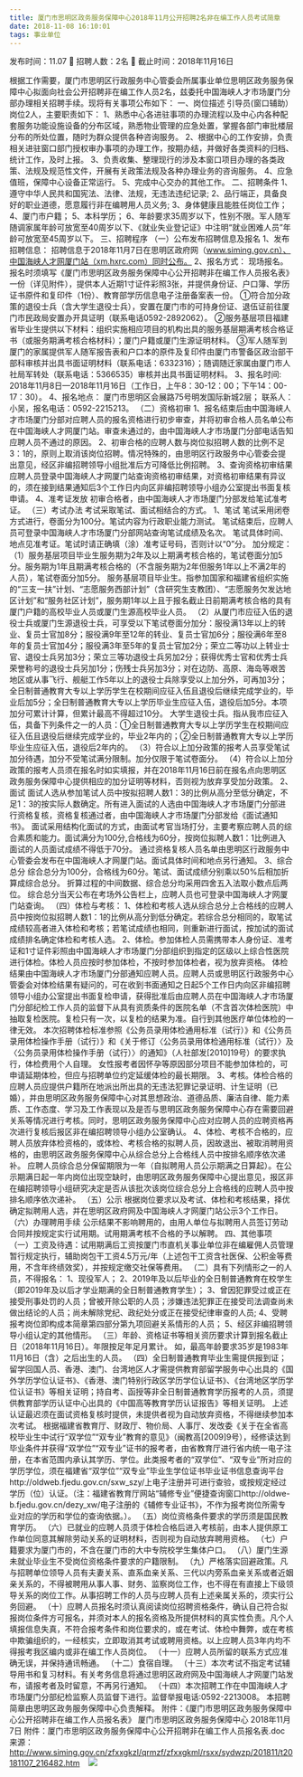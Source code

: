 ```yaml
---
title: 厦门市思明区政务服务保障中心2018年11月公开招聘2名非在编工作人员考试简章
date: 2018-11-08 16:10:01
tags: 事业单位
---
```

发布时间：11.07   🌟   招聘人数：2名   🌈   截止时间：2018年11月16日
<!-- more -->

根据工作需要，厦门市思明区行政服务中心管委会所属事业单位思明区政务服务保障中心拟面向社会公开招聘非在编工作人员2名，兹委托中国海峡人才市场厦门分部办理相关招聘手续。现将有关事项公布如下：
一、岗位描述
引导员(窗口辅助）岗位2人，主要职责如下：
1、熟悉中心各进驻事项的办理流程以及中心内各种配套服务功能设施设备的分布区域，熟悉物业管理的应急处置，掌握各部门审批楼层分布的所处位置，随时为群众提供各种咨询服务。
2、根据中心的工作安排，负责相关进驻窗口部门授权审办事项的办理工作，按期办结，并做好各类资料的归档、统计工作，及时上报。
3、负责收集、整理现行的涉及本窗口项目办理的各类政策、法规及规范性文件，开展有关政策法规及各种办理业务的咨询服务。
4、应急值班，保障中心设备正常运行。
5、完成中心交办的其他工作。
二、招聘条件
1、遵守中华人民共和国宪法、法律、法规，无违法违纪记录;
2、品行端正，具备良好的职业道德，愿意履行非在编聘用人员义务;
3、身体健康且能胜任岗位工作；
4、厦门市户籍；
5、本科学历；
6、年龄要求35周岁以下，性别不限。军人随军随调家属年龄可放宽至40周岁以下、《就业失业登记证》中注明“就业困难人员”年龄可放宽至45周岁以下。
三、招聘程序
（一）公布发布招聘信息及报名
1、发布招聘信息：
招聘信息于2018年11月7日在思明区政府网（www.siming.gov.cn）、中国海峡人才网厦门站（xm.hxrc.com）同时公布。
2、报名方式：
现场报名。报名时须填写《厦门市思明区政务服务保障中心公开招聘非在编工作人员报名表》一份（详见附件），提供本人近期1寸证件彩照3张，并提供身份证、户口簿、学历证书原件和复印件（1份）、教育部学历信息电子注册备案表一份。
①符合加分政策的退役士兵（含大学生退役士兵），安置在厦门市的可持身份证、退伍证前往厦门市民政局安置办开具证明（联系电话0592-2892062）。
②服务基层项目福建省毕业生提供以下材料：组织实施相应项目的机构出具的服务基层期满考核合格证书（或服务期满考核合格材料）；厦门户籍或厦门生源证明材料。
③军人随军到厦门的家属提供军人随军报告表和户口本的原件及复印件由厦门市警备区政治部干部科审核并出具书面证明材料（联系电话：6332316）；随调随迁家属由厦门市人社局军转处（联系电话：5366535）审核并出具书面证明材料。
3、报名时间:
2018年11月8日—2018年11月16日（工作日，上午8：30-12：00；下午14：00-17：30）。
4、报名地点：
厦门市思明区会展路75号明发国际新城2层；
联系人：小吴，报名电话：0592-2215213。
（二）资格初审
1、报名结束后由中国海峡人才市场厦门分部对应聘人员的报名资格进行初步审查，并将初审合格人员名单公布在中国海峡人才网厦门站。审查未通过的，由中国海峡人才市场厦门分部电话告知应聘人员不通过的原因。
2、初审合格的应聘人数与岗位拟招聘人数的比例不足3：1的，原则上取消该岗位招聘。情况特殊的，由思明区行政服务中心管委会提出意见，经区非编招聘领导小组批准后方可降低比例招聘。
3、查询资格初审结果
应聘人员登录中国海峡人才网厦门站查询资格初审结果，对资格初审结果有异议的，须在接到结果通知后3个工作日内向区非编招聘领导小组办公室提出书面复核申请。
4、准考证发放
初审合格者，由中国海峡人才市场厦门分部发给笔试准考证。
（三）考试办法
考试采取笔试、面试相结合的方式。
1、笔试
笔试采用闭卷方式进行，卷面分为100分。笔试内容为行政职业能力测试。
笔试结束后，应聘人员可登录中国海峡人才市场厦门分部网站查询笔试成绩及名次。
笔试具体时间、地点见准考证。笔试时请正确填（涂）准考证号码，否则计以“0”分。
加分规定：
（1）服务基层项目毕业生服务期为2年及以上期满考核合格的，笔试卷面分加5分。服务期为1年且期满考核合格的（不含服务期为2年但服务1年以上不满2年的人员），笔试卷面分加5分。
服务基层项目毕业生。指参加国家和福建省组织实施的“三支一扶”计划、“志愿服务西部计划”（含研究生支教团）、“志愿服务欠发达地区计划”和“服务社区计划”，服务期1年以上且于报名截止日前期满考核合格的具有厦门户籍的高校毕业人员或厦门生源高校毕业人员。
（2）从厦门市应征入伍的退役士兵或厦门生源退役士兵，可享受以下笔试卷面分加分：服役满13年以上的转业、复员士官加8分；服役满9年至12年的转业、复员士官加6分；服役满6年至8年的复员士官加4分；服役满3年至5年的复员士官加2分；荣立二等功以上转业士官、退役士兵另加3分；荣立三等功退役士兵另加2分；获得优秀士官和优秀士兵荣誉称号的退役士兵另加1分；伤残士兵另加3分；对在边防、高原、海岛等艰苦地区或从事飞行、舰艇工作5年以上的退役士兵除享受以上加分外，可再加3分；全日制普通教育大专以上学历学生在校期间应征入伍且退役后继续完成学业的，毕业后加5分；全日制普通教育大专以上学历毕业生应征入伍，退役后加5分。本项加分可累计计算，但累计最高不得超过10分。
大学生退役士兵。指从我市应征入伍，具备下列条件之一的人员：①全日制普通教育大专以上学历学生在校期间应征入伍且退役后继续完成学业的，毕业2年内的；②全日制普通教育大专以上学历毕业生应征入伍，退役后2年内的。
（3）符合以上加分政策的报考人员享受笔试加分待遇，加分不受笔试满分限制。加分仅限于笔试卷面分。
（4）符合以上加分政策的报考人员须在报名时如实填报，并在2018年11月16日前在报名点向思明区政务服务保障中心提供相应的加分证明等材料，否则视为放弃享受加分政策。
2、面试
面试人选从参加笔试人员中按拟招聘人数1：3的比例从高分至低分确定，不足1：3的按实际人数确定。所有进入面试的人选由中国海峡人才市场厦门分部进行资格复核，资格复核通过者，由中国海峡人才市场厦门分部发给《面试通知书》。
面试采用结构化面试的方式，由面试考官当场打分，主要考察应聘人员的综合素质和能力。面试满分为100分,合格线为60分，按岗位拟聘人数1：1比例进入面试的人员面试成绩不得低于70分。
通过资格复核人员名单由思明区行政服务中心管委会发布在中国海峡人才网厦门站。面试具体时间和地点另行通知。
3、综合总分
综合总分为100分，合格线为60分。笔试、面试成绩分别乘以50%后相加折算成综合总分。
折算过程的中间数据、综合总分均采用四舍五入法取小数点后两位。
综合总分当天公布在考场外公告栏上，应聘人员也可登录中国海峡人才网厦门站查询。
（四）体检与考核：
1、体检和考核人选从综合总分上合格线的应聘人员中按岗位拟招聘人数1：1的比例从高分到低分确定。若综合总分相同的，取笔试成绩较高者进入体检和考核；若笔试成绩也相同，则重新进行面试，按加试的面试成绩排名确定体检和考核人选。
2、体检。参加体检人员需携带本人身份证、准考证和1寸证件彩照由中国海峡人才市场厦门分部组织到指定的区级以上综合性医院进行体检。体检人员应按时参加体检，不按时参加体检者，视为放弃资格。
体检结果由中国海峡人才市场厦门分部通知应聘人员。应聘人员或思明区行政服务中心管委会对体检结果有疑问的，可在收到书面通知之日起5个工作日内向区非编招聘领导小组办公室提出书面复检申请，获得批准后由应聘人员在中国海峡人才市场厦门分部纪检工作人员的监督下从具有资质条件的医院名单（不含首次体检医院）中抽取复检医院。复检只有一次，以复检的结果为准。自行到其他医疗单位体检的一律无效。
本次招聘体检标准参照《公务员录用体检通用标准（试行）》和《公务员录用体检操作手册（试行）》和《关于修订〈公务员录用体检通用标准（试行）〉及〈公务员录用体检操作手册（试行）〉的通知》（人社部发[2010]19号）的要求执行，体检费用个人自理。
女性报考者因怀孕等原因部分项目不能参加体检的，可申请延期体检，但应与招聘单位约定延缓体检的最长期限。
3、考核。体检合格的应聘人员应提供户籍所在地派出所出具的无违法犯罪记录证明、计生证明（已婚），并由思明区政务服务保障中心对其思想政治、道德品质、廉洁自律、能力素质、工作态度、学习及工作表现以及是否与思明区政务服务保障中心存在需要回避关系等情况进行考核。同时，思明区政务服务保障中心应对应聘人员的应聘资格再次进行复核后报区非在编招聘领导小组办公室确认。
4、体检、考核不合格的，应聘人员放弃体检资格的，或体检、考核合格的拟聘人员，因故退出、被取消聘用资格的，由思明区政务服务保障中心从综合总分上合格线人员中按排名顺序依次递补。
应聘人员综合总分保留期限为一年（自拟聘用人员公示期满之日算起）。在公示期满日起一年内岗位出现空缺时，由思明区政务服务保障中心提出意见，报区非在编招聘领导小组研究决定是否从该批次该岗位综合总分上合格线的应聘人员中按排名顺序依次递补。
（五）公示
根据岗位要求以及考试、体检和考核结果，择优确定拟聘用人选，并在思明区政府网及中国海峡人才网厦门站公示3个工作日。
（六）办理聘用手续
公示结果不影响聘用的，由用人单位与拟聘用人员签订劳动合同并按规定实行试用期。试用期满考核不合格的予以解聘。
四、其他事项
（一）工资及待遇：试用期满后工资按厦门市直机关事业单位非在编雇佣人员管理暂行规定执行，辅助岗包干工资4.5万元/年（上述包干工资含社医保、公积金等费用，不含年终绩效奖），并按规定缴交社保等费用。
（二）具有下列情形之一的人员，不得报名：
1、现役军人；
2、2019年及以后毕业的全日制普通教育在校学生（即2019年及以后才学业期满的全日制普通教育学生）；
3、曾因犯罪受过或正在接受刑事处罚的人员；曾被开除公职的人员；涉嫌违法犯罪正在接受司法调查尚未做出结论的人员；尚未解除党纪、政纪处分或正在接受纪律审查的人员;
4、受聘报考岗位即构成本简章第四部分第九项回避关系情形的人员；
5、经区非编招聘领导小组认定的其他情形。
（三）年龄、资格证书等相关资历要求计算到报名截止日（2018年11月16日）。年限按足年足月累计。
如，最高年龄要求35岁是1983年11月16日（含）之后出生的人员。
（四）全日制普通教育毕业生需提供报到证；留学回国人员、香港、澳门、台湾地区人才需提供教育部留学服务中心出具的《国外学历学位认证书》、《香港、澳门特别行政区学历学位认证书》、《台湾地区学历学位认证书》等相关证明；持自考、函授等非全日制普通教育学历报考的人员，须提供教育部学历认证中心出具的《中国高等教育学历认证报告》等相关证明。
上述认证最迟须在面试资格复核时提供，未提供者视为自动放弃资格，不得继续参加本次考试。
根据福建省教育厅、财政厅、物价局、人事厅、发改委《关于在全省高校毕业生中试行“双学位”“双专业”教育的意见》（闽教高[2009]9号），经修读达到毕业条件并获得“双学位”“双专业”证书的报考者，由省教育厅进行省内统一电子注册，在本省范围内承认其学历、学位。此类报考者的“双学位”、“双专业”所对应的学历学位，须在福建省“双学位”“双专业”毕业生学位证书毕业证书信息查询平台http://oldweb.fjedu.gov.cn/sxw_szy/上电子注册并可进行查验，或按规定经过学历（位）认证。（注：福建省教育厅网站“辅修专业”便捷查询窗口http://oldwe-b.fjedu.gov.cn/dezy_xw/电子注册的《辅修专业证书》，不作为报考岗位所需专业对应的学历和学位的查询依据。）。
（五）岗位资格条件要求的学历须是国民教育学历。
（六）已就业的应聘人员须于体检合格后进入考核前，由本人提供原工作单位同意其解除劳动关系的证明材料，否则视为自动放弃聘用资格。
（七）户籍要求为厦门市的，不含在厦门市的大中专院校学生集体户口。
（八）厦门生源未就业毕业生不受岗位资格条件要求的户籍限制。
（九）严格落实回避政策。凡与招聘单位领导人员有夫妻关系、直系血亲关系、三代以内旁系血亲关系或者近姻亲关系的，不得被聘用从事人事、财务、监察岗位工作，也不得在有直接上下级领导关系的岗位工作。从事招聘工作的人员与应聘人员有上述亲属关系的，须实行公务回避。
（十）应聘人员报名时须认真阅读岗位招聘资格条件，确认自己符合拟报岗位条件方可报名，并须对本人的报名资格及所提供材料的真实性负责。凡个人填报信息失真，不符合报考条件和岗位要求的，或在考试、体检中舞弊，或在考核中欺骗组织的，一经核实，立即取消其考试或聘用资格。以上应聘人员3年内均不得报考我区编内或非在编工作人员岗位。
（十一）应聘人员所留的联系方式应准确无误，并保持通讯畅通。
（十二）食宿自理。
（十三）本次考试不指定考试辅导用书和复习材料。有关考务信息将通过思明区政府网及中国海峡人才网厦门站发布，请报考者及时留意，不再另行通知。
（十四）本次招聘工作在中国海峡人才市场厦门分部纪检监察人员监督下进行。监督举报电话:0592-2213008。
本招聘简章由思明区政务服务保障中心负责解释。
附件：《厦门市思明区政务服务保障中心公开招聘非在编工作人员报名表》
厦门市思明区政务服务保障中心
2018年11月7日
附件：厦门市思明区政务服务保障中心公开招聘非在编工作人员报名表.doc
来源：
http://www.siming.gov.cn/zfxxgkzl/qrmzf/zfxxgkml/rsxx/sydwzp/201811/t20181107_216482.htm
 
 ![](https://cdn.weiweiblog.cn/20181015134814.png)